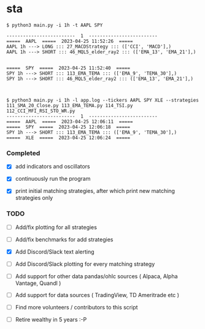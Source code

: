 # sta

```
$ python3 main.py -i 1h -t AAPL SPY

-------------------------  1  -------------------------
=====  AAPL  =====  2023-04-25 11:52:26  =====
AAPL 1h ---> LONG ::: 27_MACDStrategy ::: (['CCI', 'MACD'],)
AAPL 1h ---> SHORT ::: 46_MQL5_elder_ray2 ::: (['EMA_13', 'EMA_21'],)


=====  SPY  =====  2023-04-25 11:52:40  =====
SPY 1h ---> SHORT ::: 113_EMA_TEMA ::: (['EMA_9', 'TEMA_30'],)
SPY 1h ---> SHORT ::: 46_MQL5_elder_ray2 ::: (['EMA_13', 'EMA_21'],)



$ python3 main.py -i 1h -l app.log --tickers AAPL SPY XLE --strategies 111_SMA_20_Close.py 113_EMA_TEMA.py 114_TSI.py 112_CCI_MFI_RSI_STO_WR.py
-------------------------  1  -------------------------
=====  AAPL  =====  2023-04-25 12:06:11  =====
=====  SPY  =====  2023-04-25 12:06:18  =====
SPY 1h ---> SHORT ::: 113_EMA_TEMA ::: (['EMA_9', 'TEMA_30'],)
=====  XLE  =====  2023-04-25 12:06:24  =====

```


### Completed
- [x] add indicators and oscillators
- [x] continuously run the program 
- [x] print initial matching strategies, after which print new matching strategies only


### TODO
- [ ] Add/fix plotting  for all strategies
- [ ] Add/fix benchmarks for add strategies

- [x] Add Discord/Slack text alerting
- [ ] Add Discord/Slack plotting for every matching strategy

- [ ] Add support for other data pandas/ohlc sources ( Alpaca, Alpha Vantage, Quandl )
- [ ] Add support for data sources ( TradingView, TD Ameritrade etc )

- [ ] Find more volunteers / contributors to this script
- [ ] Retire wealthy in 5 years :-P
